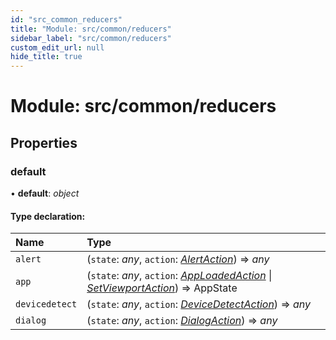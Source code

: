 ```yaml
---
id: "src_common_reducers"
title: "Module: src/common/reducers"
sidebar_label: "src/common/reducers"
custom_edit_url: null
hide_title: true
---
```


# Module: src/common/reducers

## Properties

### default

• **default**: *object*

#### Type declaration:

| Name | Type |
| :------ | :------ |
| `alert` | (`state`: *any*, `action`: [*AlertAction*](../interfaces/src_common_reducers_alert_actions.alertaction.md)) => *any* |
| `app` | (`state`: *any*, `action`: [*AppLoadedAction*](../interfaces/src_common_reducers_app_actions.apploadedaction.md) \| [*SetViewportAction*](../interfaces/src_common_reducers_app_actions.setviewportaction.md)) => AppState |
| `devicedetect` | (`state`: *any*, `action`: [*DeviceDetectAction*](../interfaces/src_common_reducers_devicedetect_actions.devicedetectaction.md)) => *any* |
| `dialog` | (`state`: *any*, `action`: [*DialogAction*](../interfaces/src_common_reducers_dialog_actions.dialogaction.md)) => *any* |
